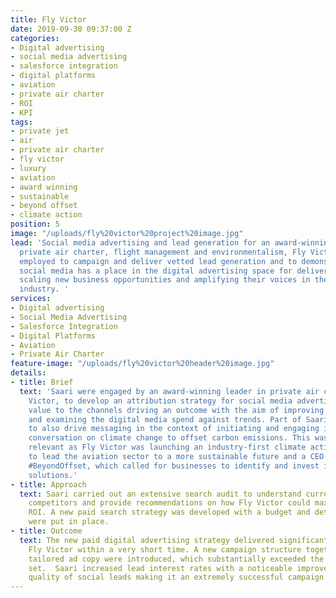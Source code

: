 ```yaml
---
title: Fly Victor
date: 2019-09-30 09:37:00 Z
categories:
- Digital advertising
- social media advertising
- salesforce integration
- digital platforms
- aviation
- private air charter
- ROI
- KPI
tags:
- private jet
- air
- private air charter
- fly victor
- luxury
- aviation
- award winning
- sustainable
- beyond offset
- climate action
position: 5
image: "/uploads/fly%20victor%20project%20image.jpg"
lead: 'Social media advertising and lead generation for an award-winning leader in
  private air charter, flight management and environmentalism, Fly Victor. Saari were
  employed to campaign and deliver vetted lead generation and to demonstrate that
  social media has a place in the digital advertising space for delivering sales,
  scaling new business opportunities and amplifying their voices in the luxury aviation
  industry. '
services:
- Digital advertising
- Social Media Advertising
- Salesforce Integration
- Digital Platforms
- Aviation
- Private Air Charter
feature-image: "/uploads/fly%20victor%20header%20image.jpg"
details:
- title: Brief
  text: 'Saari were engaged by an award-winning leader in private air charter, Fly
    Victor, to develop an attribution strategy for social media advertising assigning
    value to the channels driving an outcome with the aim of improving sales tracking
    and examining the digital media spend against trends. Part of Saari''s brief was
    to also drive messaging in the context of initiating and engaging in a global
    conversation on climate change to offset carbon emissions. This was particularly
    relevant as Fly Victor was launching an industry-first climate action campaign
    to lead the aviation sector to a more sustainable future and a CEO initiative
    #BeyondOffset, which called for businesses to identify and invest in climate action
    solutions.'
- title: Approach
  text: Saari carried out an extensive search audit to understand current performance,
    competitors and provide recommendations on how Fly Victor could maximise their
    ROI. A new paid search strategy was developed with a budget and determined KPIs
    were put in place.
- title: Outcome
  text: The new paid digital advertising strategy delivered significant results for
    Fly Victor within a very short time. A new campaign structure together with carefully
    tailored ad copy were introduced, which substantially exceeded the initial KPIs
    set.  Saari increased lead interest rates with a noticeable improvement in the
    quality of social leads making it an extremely successful campaign.
---
```


